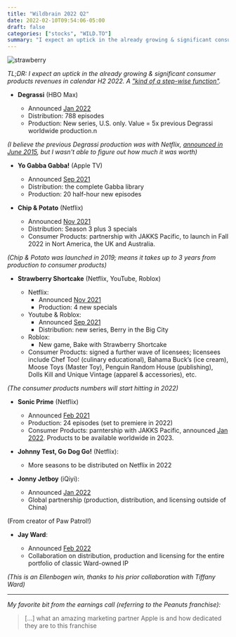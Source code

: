 ```yaml
---
title: "Wildbrain 2022 Q2"
date: 2022-02-10T09:54:06-05:00
draft: false
categories: ["stocks", "WILD.TO"]
summary: "I expect an uptick in the already growing & significant consumer products revenues in H2 2022."
---
```


![strawberry](/images/strawberry2.png)

_TL;DR: I expect an uptick in the already growing & significant consumer products revenues in calendar H2 2022. A ["kind of a step-wise function"](https://seekingalpha.com/article/4485602-wildbrain-ltd-wldbf-ceo-eric-ellenbogen-on-q2-2022-results-earnings-call-transcript)._

- **Degrassi** (HBO Max)

    - Announced [Jan 2022](https://www.wildbrain.com/trade-news/warnermedia-kids-family-greenlights-new-degrassi-series-and-picks-up-degrassi-the-next-generation-library-for-hbo-max/)
    - Distribution: 788 episodes
    - Production: New series, U.S. only. Value = 5x previous Degrassi worldwide production.n

_(I believe the previous Degrassi production was with Netflix, [announced in June 2015](https://www.wildbrain.com/newsreleases/degrassi-graduates-to-netflix-the-next-class-coming-in-2016/), but I wasn't able to figure out how much it was worth)_


- **Yo Gabba Gabba!** (Apple TV)

    - Announced [Sep 2021](https://www.wildbrain.com/newsreleases/yo-gabba-gabba-headed-to-apple-tv-with-new-original-series/)
    - Distribution: the complete Gabba library
    - Production: 20 half-hour new episodes

- **Chip & Potato** (Netflix)

    - Announced [Nov 2021](https://www.wildbrain.com/newsreleases/wildbrain-takes-chip-potato-from-screen-to-toy-shelf-appointing-jakks-pacific-master-toy-partner-as-season-three-is-picked-up/)
    - Distribution: Season 3 plus 3 specials
    - Consumer Products: partnership with JAKKS Pacific, to launch in Fall 2022 in Nort America, the UK and Australia.

_(Chip & Potato was launched in 2019; means it takes up to 3 years from production to consumer products)_

- **Strawberry Shortcake** (Netflix, YouTube, Roblox)

    - Netflix: 
        - Announced [Nov 2021](https://www.wildbrain.com/trade-news/wildbrain-serves-up-more-strawberry-shortcake-deals/)
        - Production: 4 new specials
    - Youtube & Roblox: 
        - Announced [Sep 2021](https://www.wildbrain.com/trade-news/wildbrain-bakes-up-an-all-new-strawberry-shortcake-for-todays-digital-savvy-kids/)
        - Distribution: new series, Berry in the Big City  
    - Roblox: 
        - New game, Bake with Strawberry Shortcake
    - Consumer Products: signed a further wave of licensees; licensees include Chef Too! (culinary educational), Bahama Buck’s (ice cream), Moose Toys (Master Toy), Penguin Random House (publishing), Dolls Kill and Unique Vintage (apparel & accessories), etc.

_(The consumer products numbers will start hitting in 2022)_

- **Sonic Prime** (Netflix)
    
    - Announced [Feb 2021](https://www.wildbrain.com/trade-news/sonic-the-hedgehog-speeds-over-to-netflix-in-the-all-new-animated-series-sonic-prime/)
    - Production: 24 episodes (set to premiere in 2022)
    - Consumer Products: parntership with JAKKS Pacific, announced [Jan 2022](https://www.businesswire.com/news/home/20220104005320/en/JAKKS-Pacific-Disguise-and-Sega-of-America-Announce-%E2%80%9CSonic-Prime%E2%80%9D-Toy-and-Costume-Collection). Products to be available worldwide in 2023.
    


- **Johnny Test, Go Dog Go!** (Netflix):

    - More seasons to be distributed on Netflix in 2022

- **Jonny Jetboy** (iQiyi):

    - Announced [Jan 2022](https://www.wildbrain.com/newsreleases/iqiyi-and-wildbrain-greenlight-jonny-jetboy-powering-up-original-new-kids-action-brand-from-keith-chapman/)
    - Global partnership (production, distribution, and licensing outside of China)

(From creator of Paw Patrol!)

- **Jay Ward**:

    - Announced [Feb 2022](https://www.wildbrain.com/newsreleases/hokey-smokes-bullwinkle-wildbrain-and-jay-ward-productions-join-forces-on-legendary-classics-george-of-the-jungle-mr-peabody-sherman-dudley-do-right-rocky-bullwi/)
    - Collaboration on distribution, production and licensing for the entire portfolio of classic Ward-owned IP

_(This is an Ellenbogen win, thanks to his prior collaboration with Tiffany Ward)_

----

_My favorite bit from the earnings call (referring to the Peanuts franchise):_

<blockquote>
[...] what an amazing marketing partner Apple is and how dedicated they are to this franchise
</blockquote>


